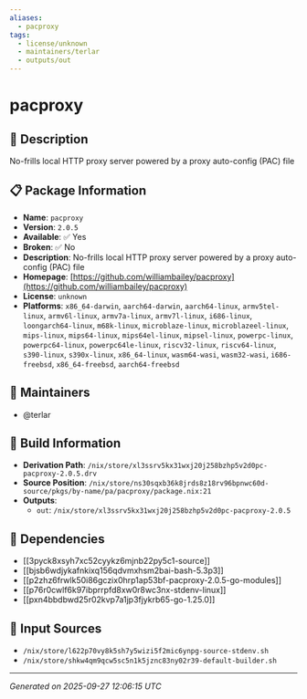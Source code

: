```yaml
---
aliases:
  - pacproxy
tags:
  - license/unknown
  - maintainers/terlar
  - outputs/out
---
```


# pacproxy

## 📝 Description

No-frills local HTTP proxy server powered by a proxy auto-config (PAC) file

## 📋 Package Information

- **Name**: `pacproxy`
- **Version**: `2.0.5`
- **Available**: ✅ Yes
- **Broken**: ✅ No
- **Description**: No-frills local HTTP proxy server powered by a proxy auto-config (PAC) file
- **Homepage**: [https://github.com/williambailey/pacproxy](https://github.com/williambailey/pacproxy)
- **License**: `unknown`
- **Platforms**: `x86_64-darwin`, `aarch64-darwin`, `aarch64-linux`, `armv5tel-linux`, `armv6l-linux`, `armv7a-linux`, `armv7l-linux`, `i686-linux`, `loongarch64-linux`, `m68k-linux`, `microblaze-linux`, `microblazeel-linux`, `mips-linux`, `mips64-linux`, `mips64el-linux`, `mipsel-linux`, `powerpc-linux`, `powerpc64-linux`, `powerpc64le-linux`, `riscv32-linux`, `riscv64-linux`, `s390-linux`, `s390x-linux`, `x86_64-linux`, `wasm64-wasi`, `wasm32-wasi`, `i686-freebsd`, `x86_64-freebsd`, `aarch64-freebsd`
## 👥 Maintainers

- @terlar


## 🔧 Build Information

- **Derivation Path**: `/nix/store/xl3ssrv5kx31wxj20j258bzhp5v2d0pc-pacproxy-2.0.5.drv`
- **Source Position**: `/nix/store/ns30sqxb36k8jrds8z18rv96bpnwc60d-source/pkgs/by-name/pa/pacproxy/package.nix:21`
- **Outputs**:
  - `out`:  `/nix/store/xl3ssrv5kx31wxj20j258bzhp5v2d0pc-pacproxy-2.0.5`

## 🔗 Dependencies

- [[3pyck8xsyh7xc52cyykz6mjnb22py5c1-source]]
- [[bjsb6wdjykafnkixq156qdvmxhsm2bai-bash-5.3p3]]
- [[p2zhz6frwlk50i86gczix0hrp1ap53bf-pacproxy-2.0.5-go-modules]]
- [[p76r0cwlf6k97ibprrpfd8xw0r8wc3nx-stdenv-linux]]
- [[pxn4bbdbwd25r02kvp7a1jp3fjykrb65-go-1.25.0]]

## 📁 Input Sources

- `/nix/store/l622p70vy8k5sh7y5wizi5f2mic6ynpg-source-stdenv.sh`
- `/nix/store/shkw4qm9qcw5sc5n1k5jznc83ny02r39-default-builder.sh`

---
*Generated on 2025-09-27 12:06:15 UTC*
